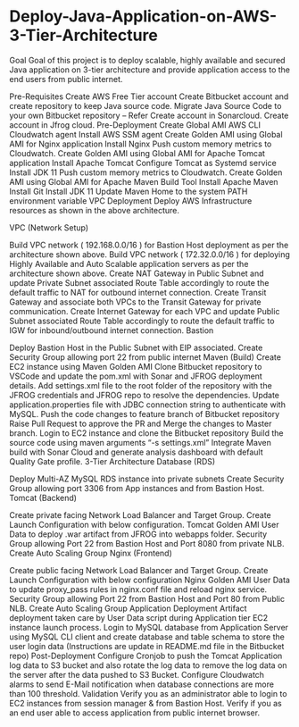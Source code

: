 # Deploy-Java-Application-on-AWS-3-Tier-Architecture



Goal
Goal of this project is to deploy scalable, highly available and secured Java application on 3-tier architecture and provide application access to the end users from public internet.

Pre-Requisites
Create AWS Free Tier account
Create Bitbucket account and create repository to keep Java source code.
Migrate Java Source Code to your own Bitbucket repository – Refer
Create account in Sonarcloud.
Create account in Jfrog cloud.
Pre-Deployment
Create Global AMI
AWS CLI
Cloudwatch agent
Install AWS SSM agent
Create Golden AMI using Global AMI for Nginx application
Install Nginx
Push custom memory metrics to Cloudwatch.
Create Golden AMI using Global AMI for Apache Tomcat application
Install Apache Tomcat
Configure Tomcat as Systemd service
Install JDK 11
Push custom memory metrics to Cloudwatch.
Create Golden AMI using Global AMI for Apache Maven Build Tool
Install Apache Maven
Install Git
Install JDK 11
Update Maven Home to the system PATH environment variable
VPC Deployment
Deploy AWS Infrastructure resources as shown in the above architecture.

VPC (Network Setup)

Build VPC network ( 192.168.0.0/16 ) for Bastion Host deployment as per the architecture shown above.
Build VPC network ( 172.32.0.0/16 ) for deploying Highly Available and Auto Scalable application servers as per the architecture shown above.
Create NAT Gateway in Public Subnet and update Private Subnet associated Route Table accordingly to route the default traffic to NAT for outbound internet connection.
Create Transit Gateway and associate both VPCs to the Transit Gateway  for private communication.
Create Internet Gateway for each VPC and update Public Subnet associated Route Table accordingly to route the default traffic to IGW for inbound/outbound internet connection.
Bastion

Deploy Bastion Host in the Public Subnet with EIP associated.
Create Security Group allowing port 22 from public internet
Maven (Build)
Create EC2 instance using Maven Golden AMI
Clone Bitbucket repository to VSCode and update the pom.xml with Sonar and JFROG deployment details.
Add settings.xml file to the root folder of the repository with the JFROG credentials and JFROG repo to resolve the dependencies.
Update application.properties file with JDBC connection string to authenticate with MySQL.
Push the code changes to feature branch of Bitbucket repository
Raise Pull Request to approve the PR and Merge the changes to Master branch.
Login to EC2 instance and clone the Bitbucket repository
Build the source code using  maven arguments “-s settings.xml”
Integrate Maven build with Sonar Cloud and generate analysis dashboard with default Quality Gate profile.
3-Tier Architecture
Database (RDS)

Deploy Multi-AZ MySQL RDS instance into private subnets
Create Security Group allowing port 3306 from App instances and from Bastion Host.
Tomcat (Backend)

Create private facing Network Load Balancer and Target Group.
Create Launch Configuration with below configuration.
Tomcat Golden AMI
User Data to deploy .war artifact from JFROG into webapps folder.
Security Group allowing Port 22 from Bastion Host and Port 8080 from private NLB.
Create Auto Scaling Group
Nginx (Frontend)

Create public facing Network Load Balancer and Target Group.
Create Launch Configuration with below configuration
Nginx Golden AMI
User Data to update proxy_pass rules in nginx.conf file and reload nginx service.
Security Group allowing Port 22 from Bastion Host and Port 80 from Public NLB.
Create Auto Scaling Group
Application Deployment
Artifact deployment taken care by User Data script during  Application tier EC2 instance launch process.
 Login to MySQL database from Application Server using MySQL CLI client and create database and table schema to store the user login data (Instructions are update in README.md file in the Bitbucket repo)
Post-Deployment
Configure Cronjob to push the Tomcat Application log data to S3 bucket and also rotate the log data to remove the log data on the server after the data pushed to S3 Bucket.
Configure Cloudwatch alarms to send E-Mail notification when database connections are more than 100 threshold.
Validation
Verify you as an administrator able to login to EC2 instances from session manager & from Bastion Host.
Verify if you as an end user able to access application from public internet browser.
